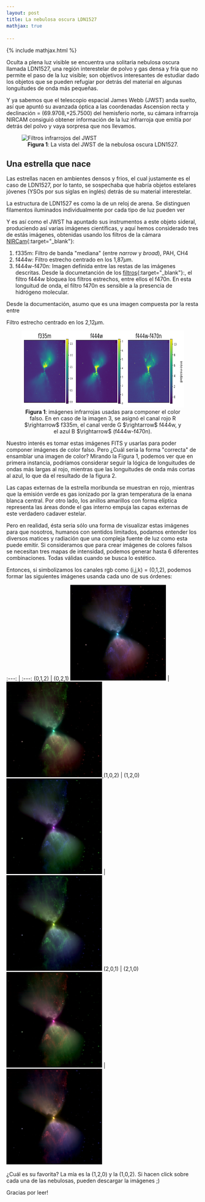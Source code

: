 ```yaml
---
layout: post
title: La nebulosa oscura LDN1527
mathjax: true

---
```

{% include mathjax.html %}

Oculta a plena luz visible se encuentra una solitaria nebulosa oscura llamada LDN1527, una región interestelar de polvo y gas densa y fría que no permite el paso de la luz visible; son objetivos interesantes de estudiar dado los objetos que se pueden refugiar por detrás del material en algunas longuitudes de onda más pequeñas. 

Y ya sabemos que el telescopio espacial James Webb (JWST) anda suelto, así que apuntó su avanzada óptica a las coordenadas  Ascension recta y declinación = (69.9708,+25.7500) del hemisferio norte, su cámara infrarroja NIRCAM consiguió obtener información de la luz infrarroja que emitía por detrás del polvo y vaya sorpresa que nos llevamos.

<figure>
<img src="https://www.nasa.gov/sites/default/files/thumbnails/image/stsci-01ggwd2f59v4tbrremm03rztyb.png" alt="Filtros infrarrojos del JWST"  width="350" height="350" /> 
<figcaption align="center"><b>Figura 1</b>: La vista del JWST de la nebulosa oscura LDN1527.
</figcaption>
</figure>

## Una estrella que nace
Las estrellas nacen en ambientes densos y frios, el cual justamente es el caso de LDN1527, por lo tanto, se sospechaba que habría objetos estelares jóvenes (YSOs por sus siglas en inglés) detrás de su material interestelar. 

La estructura de LDN1527 es como la de un reloj de arena. Se distinguen filamentos iluminados individualmente por cada tipo de luz pueden ver 


Y es así como el JWST ha apuntado sus instrumentos a este objeto sideral, produciendo así varias imágenes científicas, y aquí hemos considerado tres de estás imágenes, obtenidas usando los filtros de la cámara [NIRCam](https://jwst-docs.stsci.edu/jwst-near-infrared-camera/nircam-instrumentation/nircam-filters){:target="_blank"}:



1. f335m: Filtro de banda "mediana" (entre *narrow* y *broad*), PAH, CH4
2. f444w: Filtro estrecho centrado en los 1,87$\mu$m.
3. f444w-f470n: Imagen definida entre las restas de las imágenes descritas. Desde la documetanción de los [filtros](https://jwst-docs.stsci.edu/jwst-near-infrared-camera/nircam-instrumentation/nircam-filters){:target="_blank"}:, el filtro f444w bloquea los filtros estrechos, entre ellos el f470n. En esta longuitud de onda, el filtro f470n es sensible a la presencia de hidrógeno molecular. 

Desde la documentación, asumo que es una imagen compuesta por la resta entre


Filtro estrecho centrado en los 2,12$\mu$m.

<figure>
<img src="https://raw.githubusercontent.com/nicomedinap/nicomedinap.github.io/master/imagenes/LDN1527/Sample_images.png" width="500" height="200" >
<figcaption align = "center"><b>Figura 1</b>: imágenes infrarrojas usadas para componer el color falso. En en caso de la imagen 3, se asignó el canal rojo R $\rightarrow$ f335m, el canal verde G $\rightarrow$ f444w, y el azul B $\rightarrow$ (f444w-f470n).
</figcaption>
</figure>


Nuestro interés es tomar estas imágenes FITS y usarlas para poder componer imágenes de color falso. Pero ¿Cuál sería la forma "correcta" de ensamblar una imagen de color? Mirando la Figura 1, podemos ver que en primera instancia, podríamos considerar seguir la lógica de longuitudes de ondas más largas al rojo, mientras que las longuitudes de onda más cortas al azul, lo que da el resultado de la figura 2. 



Las capas externas de la estrella moribunda se muestran en rojo, mientras que la emisión verde es gas ionizado por la gran temperatura de la enana blanca central. Por otro lado, los anillos amarillos con forma elíptica representa las áreas donde el gas interno empuja las capas externas de este verdadero cadaver estelar.

Pero en realidad, ésta seria sólo una forma de visualizar estas imágenes para que nosotros, humanos con sentidos limitados, podamos entender los diversos matices y radiación que una compleja fuente de luz como esta puede emitir. Si consideramos que para crear imágenes de colores falsos se necesitan tres mapas de intensidad, podemos generar hasta 6 diferentes combinaciones. Todas válidas cuando se busca lo estético.

Entonces, si simbolizamos los canales rgb como (i,j,k) = (0,1,2), podemos formar las siguientes imágenes usanda cada uno de sus órdenes:

:---: | :---: 
 (0,1,2) |  (0,2,1)
<a target="_blank" href="https://raw.githubusercontent.com/nicomedinap/nicomedinap.github.io/master/imagenes/LDN1527/0.jpg"><img src="https://raw.githubusercontent.com/nicomedinap/nicomedinap.github.io/master/imagenes/LDN1527/0.jpg" width="250" height="250" ></a> | <a target="_blank" href="https://drive.google.com/file/d/1sxoAUAVOVS4xhsdBG2Hjf6FFAcrxHvJI/view?usp=sharing"><img src="https://raw.githubusercontent.com/nicomedinap/nicomedinap.github.io/master/imagenes/LDN1527/1.jpg" width="250" height="250" > </a> 
 (1,0,2) |  (1,2,0)
<a target="_blank" href="https://drive.google.com/file/d/1XhXi7I024mA7n2jO69BwZ3sDEo8kr3x6/view?usp=sharing"><img src="https://raw.githubusercontent.com/nicomedinap/nicomedinap.github.io/master/imagenes/LDN1527/2.jpg" width="250" height="250" ></a> | <a target="_blank" href="https://drive.google.com/file/d/1woFQovBo98eItD8xU2DIq3EPItGa3Bfp/view?usp=sharing"><img src="https://raw.githubusercontent.com/nicomedinap/nicomedinap.github.io/master/imagenes/LDN1527/3.jpg" width="250" height="250" ></a> 
 (2,0,1) |  (2,1,0)
<a target="_blank" href="https://drive.google.com/file/d/1gFqIYTTyXl7ZhvFJN5YacRVxaXu8cfYZ/view?usp=sharing"><img src="https://raw.githubusercontent.com/nicomedinap/nicomedinap.github.io/master/imagenes/LDN1527/4.jpg" width="250" height="250" ></a> | <a target="_blank" href="https://drive.google.com/file/d/1BcDbSFGoN-8BoRuYdh7zM-dWKzNyZmau/view?usp=sharing"><img src="https://raw.githubusercontent.com/nicomedinap/nicomedinap.github.io/master/imagenes/LDN1527/5.jpg" width="250" height="250" ></a>


¿Cuál es su favorita? La mía es la (1,2,0) y la (1,0,2). Si hacen click sobre cada una de las nebulosas, pueden descargar la imágenes ;)

Gracias por leer!